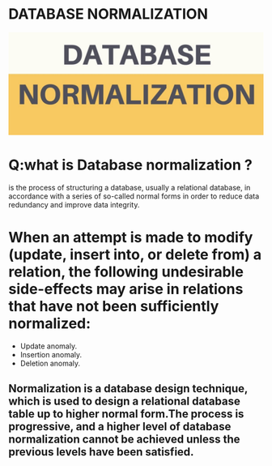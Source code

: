 # DATABASE NORMALIZATION
![](read14.jpg)

# Q:what is Database normalization ?
 is the process of structuring a database, usually a relational database, in accordance with a series of so-called normal forms in order to reduce data redundancy and improve data integrity.

# When an attempt is made to modify (update, insert into, or delete from) a relation, the following undesirable side-effects may arise in relations that have not been sufficiently normalized:
- Update anomaly. 
- Insertion anomaly.
- Deletion anomaly. 
  
## Normalization is a database design technique, which is used to design a relational database table up to higher normal form.The process is progressive, and a higher level of database normalization cannot be achieved unless the previous levels have been satisfied.


